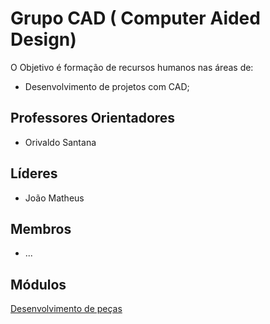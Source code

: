 # Grupo CAD ( Computer Aided Design)

O Objetivo é formação de recursos humanos nas áreas de:
* Desenvolvimento de projetos com CAD;

## Professores Orientadores
* Orivaldo Santana

## Líderes 

* João Matheus 

## Membros 

* ... 

## Módulos 

[Desenvolvimento de peças](https://github.com/Natalnet/GCAD/tree/master/P1)




